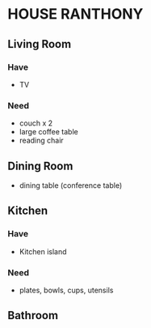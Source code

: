 HOUSE RANTHONY
==============

## Living Room

### Have

* TV

### Need

* couch x 2
* large coffee table
* reading chair

## Dining Room

* dining table (conference table)

## Kitchen

### Have

* Kitchen island

### Need

* plates, bowls, cups, utensils

## Bathroom
